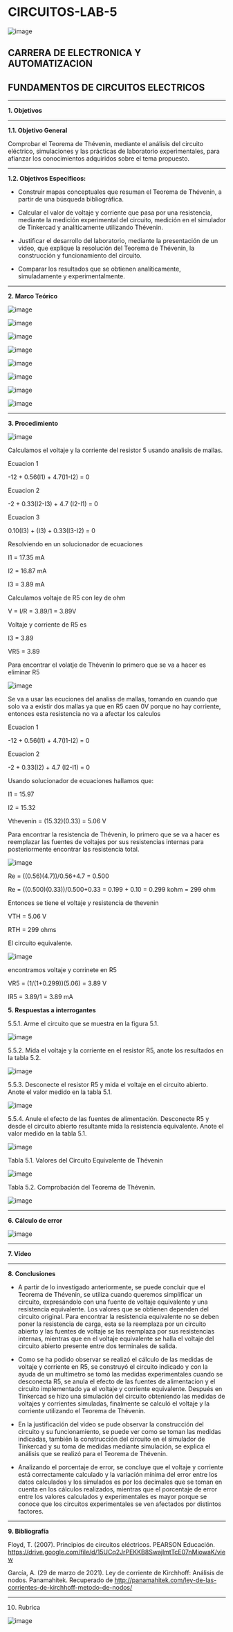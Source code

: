 # CIRCUITOS-LAB-5

![image](https://user-images.githubusercontent.com/105686218/169063263-fec46540-3f80-4755-af10-c6e466470348.png)        

## CARRERA DE ELECTRONICA Y AUTOMATIZACION

## FUNDAMENTOS DE CIRCUITOS ELECTRICOS

***

**1. Objetivos**

***

   **1.1. Objetivo General** 

Comprobar el Teorema de Thévenin, mediante el análisis del circuito eléctrico, simulaciones y las prácticas de laboratorio experimentales, para afianzar los conocimientos adquiridos sobre el tema propuesto.
***

  **1.2. Objetivos Específicos:**
- Construir mapas conceptuales que resuman el Teorema de Thévenin, a partir de una búsqueda bibliográfica.

- Calcular el valor de voltaje y corriente que pasa por una resistencia, mediante la medición experimental del circuito, medición en el simulador de Tinkercad y analíticamente utilizando Thévenin.

- Justificar el desarrollo del laboratorio, mediante la presentación de un video, que explique la resolución del Teorema de Thévenin, la construcción y funcionamiento del circuito.

- Comparar los resultados que se obtienen analíticamente, simuladamente y experimentalmente.
***

**2. Marco Teórico**

![image](https://user-images.githubusercontent.com/105686218/177908897-e1af3d07-b916-4b40-8276-b1a226fdfa78.png)

![image](https://user-images.githubusercontent.com/105686218/177908921-65a9ecb0-deba-48d4-a5f5-3daaa297b6ee.png)

![image](https://user-images.githubusercontent.com/105686218/177908945-cfa209b4-4729-453b-a927-d51dd06854e8.png)

![image](https://user-images.githubusercontent.com/105686218/177909010-df0eb4ad-789a-4643-91ff-aa0638b379ce.png)

![image](https://user-images.githubusercontent.com/105686218/177909297-0b6877b4-9b65-4b99-b15f-ff0dd320a92f.png)

![image](https://user-images.githubusercontent.com/105686218/177909317-02ca0ae4-b064-44ab-9524-80b20289356e.png)

![image](https://user-images.githubusercontent.com/105686218/177909343-a806d81d-f651-4f77-9568-69e9f8557c07.png)

![image](https://user-images.githubusercontent.com/105686218/177909375-9d80c0a9-c55c-43dc-8bc5-797c2a7757d4.png)



***

**3. Procedimiento**

![image](https://user-images.githubusercontent.com/94011974/177988042-01560dab-33d0-4c9a-930a-87ade73dd921.png)

Calculamos el voltaje y la corriente del resistor 5 usando analisis de mallas.

Ecuacion 1 

-12 + 0.56(I1) + 4.7(I1-I2) = 0

Ecuacion 2

-2 + 0.33(I2-I3) + 4.7 (I2-I1) = 0

Ecuacion 3

0.10(I3) + (I3) + 0.33(I3-I2) = 0

Resolviendo en un solucionador de ecuaciones

I1 = 17.35 mA
 
I2 = 16.87 mA

I3 = 3.89 mA

Calculamos voltaje de R5 con ley de ohm

V = I/R = 3.89/1 = 3.89V

Voltaje y corriente de R5 es

I3 = 3.89

VR5 = 3.89

Para encontrar el volatje de Thévenin lo primero que se va a hacer es eliminar R5

![image](https://user-images.githubusercontent.com/94011974/177988889-30449793-a366-4fb4-a8d5-f0f9bfee7846.png)

Se va a usar las ecuciones del analiss de mallas, tomando en cuando que solo va a existir dos mallas ya que en R5 caen 0V porque no hay corriente, entonces esta resistencia no va a afectar los calculos

Ecuacion 1 

-12 + 0.56(I1) + 4.7(I1-I2) = 0

Ecuacion 2

-2 + 0.33(I2) + 4.7 (I2-I1) = 0

Usando solucionador de ecuaciones hallamos que:

I1 = 15.97

I2 = 15.32

Vthevenin = (15.32)(0.33) = 5.06 V

Para encontrar la resistencia de Thévenin, lo primero que se va a hacer es reemplazar las fuentes de voltajes por sus resistencias internas para posteriormente encontrar las resistencia total.

![image](https://user-images.githubusercontent.com/94011974/177989223-bf84b7ee-2d82-47b8-9902-3dc44fb376dd.png)

Re = ((0.56)(4.7))/0.56+4.7 = 0.500

Re = ((0.500)(0.33))/0.500+0.33 = 0.199 + 0.10 = 0.299 kohm = 299 ohm

Entonces se tiene el voltaje y resistencia de thevenin

VTH = 5.06 V

RTH = 299 ohms

El circuito equivalente.

![image](https://user-images.githubusercontent.com/94011974/177989737-9ece1c8a-5855-47cf-810d-60a0e956c4e4.png)

encontramos voltaje y corrinete en R5

VR5 = (1/(1+0.299))(5.06) = 3.89 V

IR5 = 3.89/1 = 3.89 mA

**5. Respuestas a interrogantes**

5.5.1. Arme el circuito que se muestra en la figura 5.1.

![image](https://user-images.githubusercontent.com/94011974/177990117-e21dac57-8483-4a1a-99d3-2c7e8535a889.png)

5.5.2. Mida el voltaje y la corriente en el resistor R5, anote los resultados en la tabla 5.2.

![image](https://user-images.githubusercontent.com/94011974/177990169-8161b66c-bff0-4b5c-9cf2-ac9737c0a7ce.png)

5.5.3. Desconecte el resistor R5 y mida el voltaje en el circuito abierto. Anote el valor medido en la tabla 5.1.

![image](https://user-images.githubusercontent.com/94011974/177990209-34a040be-7ce2-4c43-9e50-5c1b61e288a7.png)

5.5.4. Anule el efecto de las fuentes de alimentación. Desconecte R5 y desde el circuito abierto resultante mida la resistencia equivalente. Anote el valor medido en la tabla 5.1.

![image](https://user-images.githubusercontent.com/94011974/177990224-f3436b07-cf2a-4bcd-b9ad-6c30d9566f33.png)

Tabla 5.1. Valores del Circuito Equivalente de Thévenin

![image](https://user-images.githubusercontent.com/94011974/177990309-310d3816-3343-47b4-8d79-16e7d5380cd8.png)

Tabla 5.2. Comprobación del Teorema de Thévenin.

![image](https://user-images.githubusercontent.com/94011974/177990337-99a145a8-d638-46c5-9f7f-4aaadd1c7e8b.png)

***

**6. Cálculo de error**

![image](https://user-images.githubusercontent.com/94011974/170057592-12d7c136-22cd-4cac-9532-0e92eb81f1b9.png)

***

**7. Vídeo**

***

**8. Conclusiones**
- A partir de lo investigado anteriormente, se puede concluir que el Teorema de Thévenin, se utiliza cuando queremos simplificar un circuito, expresándolo con una fuente de voltaje equivalente y una resistencia equivalente. Los valores que se obtienen dependen del circuito original. Para encontrar la resistencia equivalente no se deben poner la resistencia de carga, esta se la reemplaza por un circuito abierto y las fuentes de voltaje se las reemplaza por sus resistencias internas, mientras que en el voltaje equivalente se halla el voltaje del circuito abierto presente entre dos terminales de salida.

- Como se ha podido observar se realizó el cálculo de las medidas de voltaje y corriente en R5, se construyó el circuito indicado y con la ayuda de un multímetro se tomó las medidas experimentales cuando se desconecta R5, se anula el efecto de las fuentes de alimentacion y el circuito implementado ya el voltaje y corriente equivalente. Después en Tinkercad se hizo una simulación del circuito obteniendo las medidas de voltajes y corrientes simuladas, finalmente se calculó el voltaje y la corriente utilizando el Teorema de Thévenin.

- En la justificación del video se pude observar la construcción del circuito y su funcionamiento, se puede ver como se toman las medidas indicadas, también la construcción del circuito en el simulador de Tinkercad y su toma de medidas mediante simulación, se explica el análisis que se realizó para el Teorema de Thévenin.

- Analizando el porcentaje de error, se concluye que el voltaje y corriente está correctamente calculado y la variación mínima del error entre los datos calculados y los simulados es por los decimales que se toman en cuenta en los cálculos realizados, mientras que el porcentaje de error entre los valores calculados y experimentales es mayor porque se conoce que los circuitos experimentales se ven afectados por distintos factores.


***

**9. Bibliografía**

Floyd, T. (2007). Principios de circuitos eléctricos. PEARSON Educación. https://drive.google.com/file/d/15UCq2JrPEKKB8SwajlmtTcE07nMiowaK/view

García, A. (29 de marzo de 2021). Ley de corriente de Kirchhoff: Análisis de nodos. Panamahitek. Recuperado de http://panamahitek.com/ley-de-las-corrientes-de-kirchhoff-metodo-de-nodos/

***

10. Rubrica

![image](https://user-images.githubusercontent.com/94011974/169427061-265123c2-f557-4b9a-9ef6-5a545e89aff2.png)
